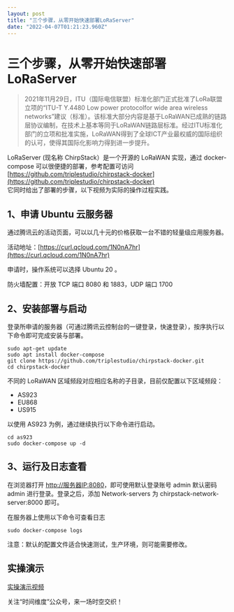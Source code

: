 ```yaml
---
layout: post
title: "三个步骤，从零开始快速部署LoRaServer"
date: "2022-04-07T01:21:23.960Z"
---
```

三个步骤，从零开始快速部署LoRaServer
=======================

> 2021年11月29日，ITU（国际电信联盟）标准化部门正式批准了LoRa联盟立项的“ITU-T Y.4480 Low power protocolfor wide area wireless networks”建议（标准）。该标准大部分内容是基于LoRaWAN已成熟的链路层协议编制，在技术上基本等同于LoRaWAN链路层标准。经过ITU标准化部门的立项和批准实施，LoRaWAN得到了全球ICT产业最权威的国际组织的认可，使得其国际化影响力得到进一步提升。

LoRaServer (现名称 ChirpStack）是一个开源的 LoRaWAN 实现，通过 docker-compose 可以很便捷的部署，参考配置可访问  
[https://github.com/triplestudio/chirpstack-docker](https://github.com/triplestudio/chirpstack-docker)  
它同时给出了部署的步骤，以下视频为实际的操作过程实践。

1、申请 Ubuntu 云服务器
----------------

通过腾讯云的活动页面，可以以几十元的价格获取一台不错的轻量级应用服务器。

活动地址：[https://curl.qcloud.com/1N0nA7hr](https://curl.qcloud.com/1N0nA7hr)

申请时，操作系统可以选择 Ubuntu 20 。

防火墙配置：开放 TCP 端口 8080 和 1883，UDP 端口 1700

2、安装部署与启动
---------

登录所申请的服务器（可通过腾讯云控制台的一键登录，快速登录），按序执行以下命令即可完成安装与部署。

    sudo apt-get update
    sudo apt install docker-compose
    git clone https://github.com/triplestudio/chirpstack-docker.git
    cd chirpstack-docker
    

不同的 LoRaWAN 区域频段对应相应名称的子目录，目前仅配置以下区域频段：

*   AS923
*   EU868
*   US915

以使用 AS923 为例，通过继续执行以下命令进行启动。

    cd as923
    sudo docker-compose up -d
    

3、运行及日志查看
---------

在浏览器打开 [http://服务器IP:8080](http://xn--IP-fr5c86lx7z:8080)，即可使用默认登录账号 admin 默认密码 admin 进行登录。登录之后，添加 Network-servers 为 chirpstack-network-server:8000 即可。

在服务器上使用以下命令可查看日志

    sudo docker-compose logs
    

注意：默认的配置文件适合快速测试，生产环境，则可能需要修改。

实操演示
----

[实操演示视频](https://mp.weixin.qq.com/s/A0TjrIVbBWAC2CB2BMD4Sg)

关注“时间维度”公众号，来一场时空交织！